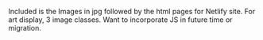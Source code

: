 Included is the Images in jpg followed by the html pages for Netlify site. For art display, 3 image classes. Want to incorporate JS in future time or migration.
